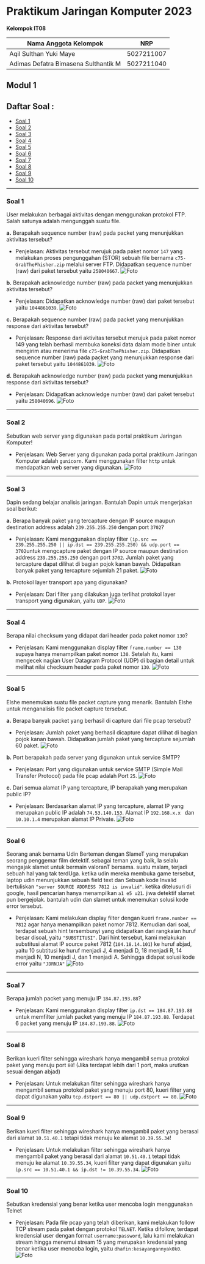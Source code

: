 # Praktikum Jaringan Komputer 2023

**Kelompok IT08**

Nama Anggota Kelompok | NRP
------------------- | --------------		
Aqil Sulthan Yuki Maye | 5027211007
Adimas Defatra Bimasena Sulthantik M | 5027211040

## Modul 1

## Daftar Soal :
- [Soal 1](#soal-1)
- [Soal 2](#soal-2)
- [Soal 3](#soal-3)
- [Soal 4](#soal-4)
- [Soal 5](#soal-5)
- [Soal 6](#soal-6)
- [Soal 7](#soal-7)
- [Soal 8](#soal-8)
- [Soal 9](#soal-9)
- [Soal 10](#soal-10)

---
### Soal 1
User melakukan berbagai aktivitas dengan menggunakan protokol FTP. Salah satunya adalah mengunggah suatu file.

**a.** Berapakah sequence number (raw) pada packet yang menunjukkan aktivitas tersebut? 
- Penjelasan:
Aktivitas tersebut merujuk pada paket nomor `147` yang melakukan proses pengunggahan (STOR) sebuah file bernama `c75-GrabThePhisher.zip` melalui server FTP. Didapatkan sequence number (raw) dari paket tersebut yaitu `258040667`.
![Foto](./img/1a.png)

**b.** Berapakah acknowledge number (raw) pada packet yang menunjukkan aktivitas tersebut? 
- Penjelasan:
Didapatkan acknowledge number (raw) dari paket tersebut yaitu `1044861039`.
![Foto](./img/1b.png)

**c.** Berapakah sequence number (raw) pada packet yang menunjukkan response dari aktivitas tersebut?
- Penjelasan:
Response dari aktivitas tersebut merujuk pada paket nomor 149 yang telah berhasil membuka koneksi data dalam mode biner untuk mengirim atau menerima file `c75-GrabThePhisher.zip`. Didapatkan sequence number (raw) pada packet yang menunjukkan response dari paket tersebut yaitu `1044861039`.
![Foto](./img/1c.png)

**d.** Berapakah acknowledge number (raw) pada packet yang menunjukkan response dari aktivitas tersebut?
- Penjelasan: 
Didapatkan acknowledge number (raw) dari paket tersebut yaitu `258040696`.
![Foto](./img/1d.png)

---
### Soal 2
Sebutkan web server yang digunakan pada portal praktikum Jaringan Komputer!
- Penjelasan:
Web Server yang digunakan pada portal praktikum Jaringan Komputer adalah `gunicorn`. Kami menggunakan filter `http` untuk mendapatkan web server yang digunakan.
![Foto](./img/2.png)

---
### Soal 3
Dapin sedang belajar analisis jaringan. Bantulah Dapin untuk mengerjakan soal berikut:

**a.** Berapa banyak paket yang tercapture dengan IP source maupun destination address adalah `239.255.255.250` dengan port `3702`? 
- Penjelasan:
Kami menggunakan display filter `(ip.src == 239.255.255.250 || ip.dst == 239.255.255.250) && udp.port == 3702`untuk mengcapture paket dengan IP source maupun destination address `239.255.255.250` dengan port `3702`. Jumlah paket yang tercapture dapat dilihat di bagian pojok kanan bawah. Didapatkan banyak paket yang tercapture sejumlah 21 paket.
![Foto](./img/3a.png)

**b.** Protokol layer transport apa yang digunakan?
- Penjelasan:
Dari filter yang dilakukan juga terlihat protokol layer transport yang digunakan, yaitu `UDP`.
![Foto](./img/3b.png)

---
### Soal 4
Berapa nilai checksum yang didapat dari header pada paket nomor `130`?
- Penjelasan:
Kami menggunakan display filter `frame.number == 130` supaya hanya menampilkan paket nomor `130`. Setelah itu, kami mengecek nagian User Datagram Protocol (UDP) di bagian detail untuk melihat nilai checksum header pada paket nomor `130`.
![Foto](./img/4.png)

---
### Soal 5
Elshe menemukan suatu file packet capture yang menarik. Bantulah Elshe untuk menganalisis file packet capture tersebut.

**a.** Berapa banyak packet yang berhasil di capture dari file pcap tersebut?
- Penjelasan:
Jumlah paket yang berhasil dicapture dapat dilihat di bagian pojok kanan bawah. Didapatkan jumlah paket yang tercapture sejumlah 60 paket.
![Foto](./img/5a.png)

**b.** Port berapakah pada server yang digunakan untuk service SMTP? 
- Penjelasan:
Port yang digunakan untuk service SMTP (Simple Mail Transfer Protocol) pada file pcap adalah Port `25`.
![Foto](./img/5b.png)

**c.** Dari semua alamat IP yang tercapture, IP berapakah yang merupakan public IP?
- Penjelasan:
Berdasarkan alamat IP yang tercapture, alamat IP yang merupakan public IP adalah `74.53.140.153`. Alamat IP `192.168.x.x ` dan `10.10.1.4` merupakan alamat IP Private.
![Foto](./img/5c.png)

---
### Soal 6
Seorang anak bernama Udin Berteman dengan SlameT yang merupakan seorang penggemar film detektif. sebagai teman yang baik, Ia selalu mengajak slamet untuk bermain valoranT bersama. suatu malam, terjadi sebuah hal yang tak terdUga. ketika udin mereka membuka game tersebut, laptop udin menunjukkan sebuah field text dan Sebuah kode Invalid bertuliskan `"server SOURCE ADDRESS 7812 is invalid"`. ketika ditelusuri di google, hasil pencarian hanya menampilkan `a1 e5 u21`. jiwa detektif slamet pun bergejolak. bantulah udin dan slamet untuk menemukan solusi kode error tersebut.
- Penjelasan:
Kami melakukan display filter dengan kueri `frame.number == 7812` agar hanya menampilkan paket nomor 7812. Kemudian dari soal, terdapat sebuah hint tersembunyi yang didapatkan dari rangkaian huruf besar disoal, yaitu `"SUBSTITUSI"`. Dari hint tersebut, kami melakukan substitusi alamat IP source paket 7812 (`104.18.14.101`) ke huruf abjad, yaitu 10 subtitusi ke huruf menjadi J, 4 menjadi D, 18 menjadi R, 14 menjadi N, 10 menjadi J, dan 1 menjadi A. Sehingga didapat solusi kode error yaitu `"JDRNJA"` 
![Foto](./img/6.png)

---
### Soal 7
Berapa jumlah packet yang menuju IP `184.87.193.88`?
- Penjelasan:
Kami menggunakan display filter `ip.dst == 184.87.193.88` untuk memfilter jumlah packet yang menuju IP `184.87.193.88`. Terdapat 6 packet yang menuju IP `184.87.193.88`.
![Foto](./img/7.png)

---
### Soal 8
Berikan kueri filter sehingga wireshark hanya mengambil semua protokol paket yang menuju port `80`! (Jika terdapat lebih dari 1 port, maka urutkan sesuai dengan abjad)
- Penjelasan:
Untuk melakukan filter sehingga wireshark hanya mengambil semua protokol paket yang menuju port 80, kueri filter yang dapat digunakan yaitu `tcp.dstport == 80 || udp.dstport == 80`.
![Foto](./img/8.png)

---
### Soal 9
Berikan kueri filter sehingga wireshark hanya mengambil paket yang berasal dari alamat `10.51.40.1` tetapi tidak menuju ke alamat `10.39.55.34`!
- Penjelasan:
Untuk melakukan filter sehingga wireshark hanya mengambil paket yang berasal dari alamat `10.51.40.1` tetapi tidak menuju ke alamat `10.39.55.34`, kueri filter yang dapat digunakan yaitu `ip.src == 10.51.40.1 && ip.dst != 10.39.55.34`.
![Foto](./img/9.png)

---
### Soal 10
Sebutkan kredensial yang benar ketika user mencoba login menggunakan Telnet
- Penjelasan:
Pada file pcap yang telah diberikan, kami melakukan follow TCP stream pada paket dengan protokol `TELNET`. Ketika difollow, terdapat kredensial user dengan format `username:password`, lalu kami melakukan stream hingga menemui stream 15 yang merupakan kredensial yang benar ketika user mencoba login, yaitu `dhafin:kesayangannyak0k0`.
![Foto](./img/10.png)